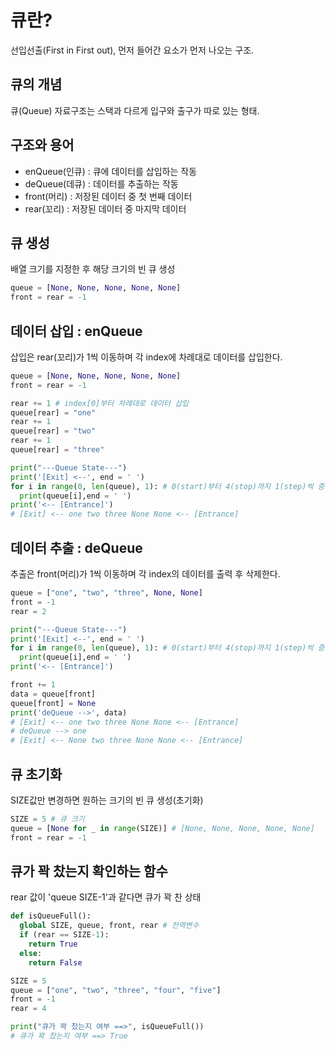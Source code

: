 # 큐란?
선입선출(First in First out), 먼저 들어간 요소가 먼저 나오는 구조.

## 큐의 개념
큐(Queue) 자료구조는 스택과 다르게 입구와 출구가 따로 있는 형태. 

## 구조와 용어
- enQueue(인큐) : 큐에 데이터를 삽입하는 작동
- deQueue(데큐) : 데이터를 추출하는 작동
- front(머리) : 저장된 데이터 중 첫 번째 데이터
- rear(꼬리) : 저장된 데이터 중 마지막 데이터

## 큐 생성
배열 크기를 지정한 후 해당 크기의 빈 큐 생성
```python
queue = [None, None, None, None, None]
front = rear = -1
```

## 데이터 삽입 : enQueue
삽입은 rear(꼬리)가 1씩 이동하며 각 index에 차례대로 데이터를 삽입한다.
```python
queue = [None, None, None, None, None]
front = rear = -1

rear += 1 # index[0]부터 차례대로 데이터 삽입 
queue[rear] = "one"
rear += 1
queue[rear] = "two"
rear += 1
queue[rear] = "three"

print("---Queue State---")
print('[Exit] <--', end = ' ')
for i in range(0, len(queue), 1): # 0(start)부터 4(stop)까지 1(step)씩 증가
  print(queue[i],end = ' ')
print('<-- [Entrance]')
# [Exit] <-- one two three None None <-- [Entrance]
```

## 데이터 추출 : deQueue
추출은 front(머리)가 1씩 이동하며 각 index의 데이터를 출력 후 삭제한다.
```python
queue = ["one", "two", "three", None, None]
front = -1
rear = 2

print("---Queue State---")
print('[Exit] <--', end = ' ')
for i in range(0, len(queue), 1): # 0(start)부터 4(stop)까지 1(step)씩 증가
  print(queue[i],end = ' ')
print('<-- [Entrance]')

front += 1
data = queue[front]
queue[front] = None
print('deQueue -->', data)
# [Exit] <-- one two three None None <-- [Entrance]
# deQueue --> one
# [Exit] <-- None two three None None <-- [Entrance]
```

## 큐 초기화

SIZE값만 변경하면 원하는 크기의 빈 큐 생성(초기화)
```python
SIZE = 5 # 큐 크기
queue = [None for _ in range(SIZE)] # [None, None, None, None, None]
front = rear = -1
```

## 큐가 꽉 찼는지 확인하는 함수
rear 값이 'queue SIZE-1'과 같다면 큐가 꽉 찬 상태
```python
def isQueueFull():
  global SIZE, queue, front, rear # 전역변수
  if (rear == SIZE-1):
    return True
  else:
    return False

SIZE = 5
queue = ["one", "two", "three", "four", "five"]
front = -1
rear = 4

print("큐가 꽉 찼는지 여부 ==>", isQueueFull())
# 큐가 꽉 찼는지 여부 ==> True
```
